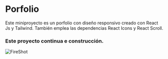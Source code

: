# Porfolio

Este miniproyecto es un porfolio con diseño responsivo creado con React Js y Tailwind. También emplea las dependencias React Icons y React Scroll.

### Este proyecto continua e construcción.

![FireShot](https://user-images.githubusercontent.com/121243656/220462538-7e565227-0947-4d91-9827-9af56919f7d2.png)
